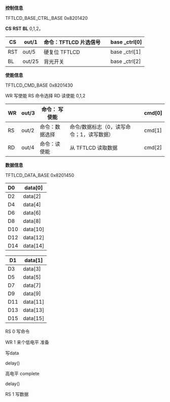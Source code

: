 **控制信息**

TFTLCD_BASE_CTRL_BASE 0x8201420

**CS**  **RST** **BL** 0,1,2，

| CS   | out/1  | 命令：TFTLCD 片选信号 |      | base _ctrl[0] |
| ---- | ------ | --------------------- | ---- | ------------- |
| RST  | out/5  | 硬复位 TFTLCD         |      | base _ctrl[1] |
| BL   | out/25 | 背光开关              |      | base _ctrl[2] |



**使能信息**

TFTLCD_CMD_BASE 0x8201430

WR 写使能   RS 命令选择    RD 读使能 0,1,2

| WR   | out/3 | 命令： 写使能  |                                           | cmd[0] |
| ---- | ----- | -------------- | ----------------------------------------- | ------ |
| RS   | out/2 | 命令：数据选择 | 命令/数据标志（0，读写命令；1，读写数据） | cmd[1] |
| RD   | out/4 | 命令：读使能   | 从 TFTLCD 读取数据                        | cmd[2] |



**数据信息**

TFTLCD_DATA_BASE 0x8201450



| D0   | data[0]  |
| :--- | -------- |
| D2   | data[2]  |
| D4   | data[4]  |
| D6   | data[6]  |
| D8   | data[8]  |
| D10  | data[10] |
| D12  | data[12] |
| D14  | data[14] |

| D1   | data[1]  |
| ---- | -------- |
| D3   | data[3]  |
| D5   | data[5]  |
| D7   | data[7]  |
| D9   | data[9]  |
| D11  | data[11] |
| D13  | data[13] |
| D15  | data[15] |



RS 0 写命令 

WR 1   来个低电平 准备

写data

delay()

高电平 complete

delay()



RS 1 写数据